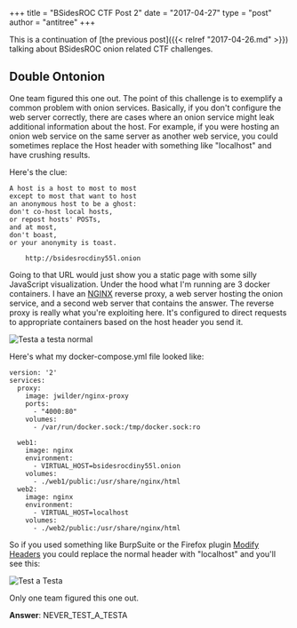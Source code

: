 +++
title = "BSidesROC CTF Post 2"
date = "2017-04-27"
type = "post"
author = "antitree"
+++

This is a continuation of [the previous post]({{< relref "2017-04-26.md" >}}) talking about BSidesROC onion related
CTF challenges. 

## Double Ontonion

One team figured this one out. The point of this challenge is to exemplify a common
problem with onion services. Basically, if you don't configure
the web server correctly, there are cases where an onion service might leak 
additional information about the host. For example, if you were hosting an 
onion web service on the same server as another web service, you could sometimes
replace the Host header with something like "localhost" and have crushing 
results. 

Here's the clue: 
```
A host is a host to most to most
except to most that want to host
an anonymous host to be a ghost:
don't co-host local hosts,
or repost hosts' POSTs,
and at most, 
don't boast,
or your anonymity is toast.

    http://bsidesrocdiny55l.onion
```

Going to that URL would just show you a static page with some silly JavaScript visualization. 
Under the hood what I'm running are 3 docker containers. I have an [NGINX](https://github.com/jwilder/nginx-proxy) reverse proxy,
a web server hosting the onion service, and a second web server that contains the answer. The 
reverse proxy is really what you're exploiting here. It's configured to direct requests
to appropriate containers based on the host header you send it. 

![Testa a testa normal](/img/2017_testtesta2.png)

Here's what my docker-compose.yml file looked like:
```
version: '2'
services:
  proxy:
    image: jwilder/nginx-proxy
    ports:
      - "4000:80"
    volumes:
      - /var/run/docker.sock:/tmp/docker.sock:ro

  web1:
    image: nginx
    environment:
      - VIRTUAL_HOST=bsidesrocdiny55l.onion
    volumes:
      - ./web1/public:/usr/share/nginx/html
  web2:
    image: nginx
    environment:
      - VIRTUAL_HOST=localhost
    volumes:
      - ./web2/public:/usr/share/nginx/html
```

So if you used something like BurpSuite or the Firefox plugin [Modify Headers](https://addons.mozilla.org/En-us/firefox/addon/modify-headers/) you could replace the normal header with "localhost" and you'll see this:

![Test a Testa](/img/2017_testtesta.png)

Only one team figured this one out. 

**Answer**: NEVER_TEST_A_TESTA

